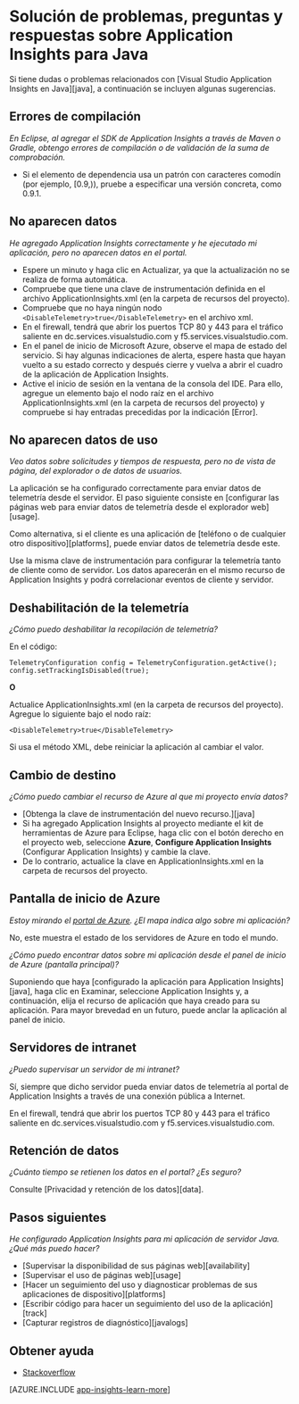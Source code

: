 ﻿<properties 
	pageTitle="Solución de problemas de Application Insights en un proyecto web de Java" 
	description="Guía de solución de problemas, preguntas y respuestas." 
	services="application-insights" 
    documentationCenter=""
	authors="alancameronwills" 
	manager="keboyd"/>

<tags 
	ms.service="application-insights" 
	ms.workload="tbd" 
	ms.tgt_pltfrm="ibiza" 
	ms.devlang="na" 
	ms.topic="article" 
	ms.date="03/24/2015" 
	ms.author="awills"/>
 
# Solución de problemas, preguntas y respuestas sobre Application Insights para Java

Si tiene dudas o problemas relacionados con [Visual Studio Application Insights en Java][java], a continuación se incluyen algunas sugerencias.


## Errores de compilación

*En Eclipse, al agregar el SDK de Application Insights a través de Maven o Gradle, obtengo errores de compilación o de validación de la suma de comprobación.*

* Si el elemento de dependencia <version> usa un patrón con caracteres comodín (por ejemplo, <version>[0.9,)</version>), pruebe a especificar una versión concreta, como <version>0.9.1</version>.

## No aparecen datos 

*He agregado Application Insights correctamente y he ejecutado mi aplicación, pero no aparecen datos en el portal.*

* Espere un minuto y haga clic en Actualizar, ya que la actualización no se realiza de forma automática.
* Compruebe que tiene una clave de instrumentación definida en el archivo ApplicationInsights.xml (en la carpeta de recursos del proyecto).
* Compruebe que no haya ningún nodo `<DisableTelemetry>true</DisableTelemetry>` en el archivo xml.
* En el firewall, tendrá que abrir los puertos TCP 80 y 443 para el tráfico saliente en dc.services.visualstudio.com y f5.services.visualstudio.com.
* En el panel de inicio de Microsoft Azure, observe el mapa de estado del servicio. Si hay algunas indicaciones de alerta, espere hasta que hayan vuelto a su estado correcto y después cierre y vuelva a abrir el cuadro de la aplicación de Application Insights.
* Active el inicio de sesión en la ventana de la consola del IDE. Para ello, agregue un elemento <SDKLogger /> bajo el nodo raíz en el archivo ApplicationInsights.xml (en la carpeta de recursos del proyecto) y compruebe si hay entradas precedidas por la indicación [Error].


## No aparecen datos de uso

*Veo datos sobre solicitudes y tiempos de respuesta, pero no de vista de página, del explorador o de datos de usuarios.*

La aplicación se ha configurado correctamente para enviar datos de telemetría desde el servidor. El paso siguiente consiste en [configurar las páginas web para enviar datos de telemetría desde el explorador web][usage].

Como alternativa, si el cliente es una aplicación de [teléfono o de cualquier otro dispositivo][platforms], puede enviar datos de telemetría desde este. 

Use la misma clave de instrumentación para configurar la telemetría tanto de cliente como de servidor. Los datos aparecerán en el mismo recurso de Application Insights y podrá correlacionar eventos de cliente y servidor.



## Deshabilitación de la telemetría

*¿Cómo puedo deshabilitar la recopilación de telemetría?*

En el código:

    TelemetryConfiguration config = TelemetryConfiguration.getActive();
    config.setTrackingIsDisabled(true);


**O** 

Actualice ApplicationInsights.xml (en la carpeta de recursos del proyecto). Agregue lo siguiente bajo el nodo raíz:

    <DisableTelemetry>true</DisableTelemetry>

Si usa el método XML, debe reiniciar la aplicación al cambiar el valor.

## Cambio de destino

*¿Cómo puedo cambiar el recurso de Azure al que mi proyecto envía datos?*

* [Obtenga la clave de instrumentación del nuevo recurso.][java]
* Si ha agregado Application Insights al proyecto mediante el kit de herramientas de Azure para Eclipse, haga clic con el botón derecho en el proyecto web, seleccione **Azure**, **Configure Application Insights** (Configurar Application Insights) y cambie la clave.
* De lo contrario, actualice la clave en ApplicationInsights.xml en la carpeta de recursos del proyecto.


## Pantalla de inicio de Azure

*Estoy mirando el [portal de Azure](http://portal.azure.com). ¿El mapa indica algo sobre mi aplicación?*

No, este muestra el estado de los servidores de Azure en todo el mundo.

*¿Cómo puedo encontrar datos sobre mi aplicación desde el panel de inicio de Azure (pantalla principal)?*

Suponiendo que haya [configurado la aplicación para Application Insights][java], haga clic en Examinar, seleccione Application Insights y, a continuación, elija el recurso de aplicación que haya creado para su aplicación. Para mayor brevedad en un futuro, puede anclar la aplicación al panel de inicio.

## Servidores de intranet

*¿Puedo supervisar un servidor de mi intranet?*

Sí, siempre que dicho servidor pueda enviar datos de telemetría al portal de Application Insights a través de una conexión pública a Internet. 

En el firewall, tendrá que abrir los puertos TCP 80 y 443 para el tráfico saliente en dc.services.visualstudio.com y f5.services.visualstudio.com.

## Retención de datos 

*¿Cuánto tiempo se retienen los datos en el portal? ¿Es seguro?*

Consulte [Privacidad y retención de los datos][data].

## Pasos siguientes

*He configurado Application Insights para mi aplicación de servidor Java. ¿Qué más puedo hacer?*

* [Supervisar la disponibilidad de sus páginas web][availability]
* [Supervisar el uso de páginas web][usage]
* [Hacer un seguimiento del uso y diagnosticar problemas de sus aplicaciones de dispositivo][platforms]
* [Escribir código para hacer un seguimiento del uso de la aplicación][track]
* [Capturar registros de diagnóstico][javalogs]


## Obtener ayuda

* [Stackoverflow](http://stackoverflow.com/questions/tagged/ms-application-insights)

[AZURE.INCLUDE [app-insights-learn-more](../includes/app-insights-learn-more.md)]





<!--HONumber=49-->